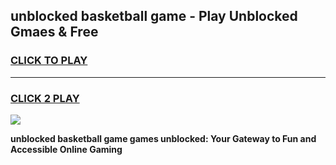 
## unblocked basketball game - Play Unblocked Gmaes & Free
<h3>
<a href="https://premium.freeplayer.one?title=unblocked_basketball_game&ref=19F">CLICK TO PLAY</a></h3>
<hr>

<h3>
<a href="https://premium.freeplayer.one?title=unblocked_basketball_game&ref=19F">CLICK 2 PLAY</a>
  
</h3>

<a href="https://premium.freeplayer.one?title=unblocked_basketball_game&ref=19F/"><img src="https://clearcache.store/games.png"></a>


**unblocked basketball game games unblocked: Your Gateway to Fun and Accessible Online Gaming**
